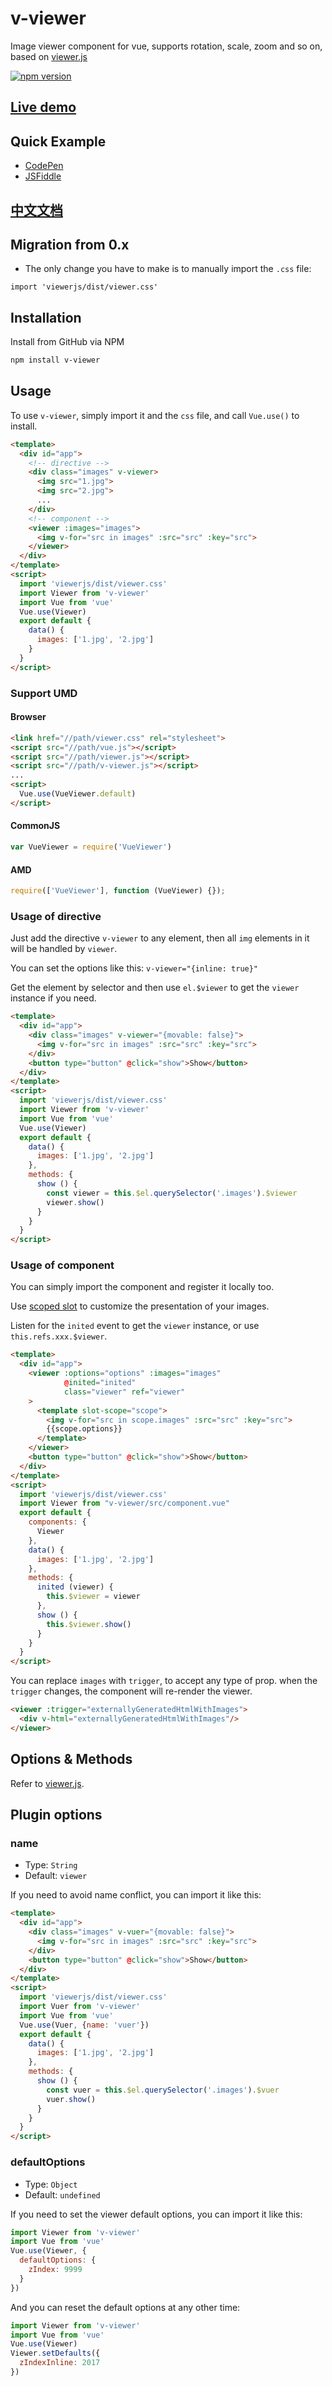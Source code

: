 # v-viewer
Image viewer component for vue, supports rotation, scale, zoom and so on, based on [viewer.js](https://github.com/fengyuanchen/viewerjs)

[![npm version](https://badge.fury.io/js/v-viewer.svg)](https://badge.fury.io/js/v-viewer)

## [Live demo](http://mirari.github.io/v-viewer/)

## Quick Example
- [CodePen](https://codepen.io/mirari/pen/PePrVq)
- [JSFiddle](https://jsfiddle.net/mirari/n1L0gxtv/)

## [中文文档](http://mirari.cc/2017/08/27/Vue%E5%9B%BE%E7%89%87%E6%B5%8F%E8%A7%88%E7%BB%84%E4%BB%B6v-viewer%EF%BC%8C%E6%94%AF%E6%8C%81%E6%97%8B%E8%BD%AC%E3%80%81%E7%BC%A9%E6%94%BE%E3%80%81%E7%BF%BB%E8%BD%AC%E7%AD%89%E6%93%8D%E4%BD%9C/)

## Migration from 0.x
- The only change you have to make is to manually import the `.css` file:
```
import 'viewerjs/dist/viewer.css'
```

## Installation 
Install from GitHub via NPM
```bash
npm install v-viewer
```

## Usage

To use `v-viewer`, simply import it and the `css` file, and call `Vue.use()` to install.

```html
<template>
  <div id="app">
    <!-- directive -->
    <div class="images" v-viewer>
      <img src="1.jpg">
      <img src="2.jpg">
      ...
    </div>
    <!-- component -->
    <viewer :images="images">
      <img v-for="src in images" :src="src" :key="src">
    </viewer>
  </div>
</template>
<script>
  import 'viewerjs/dist/viewer.css'
  import Viewer from 'v-viewer'
  import Vue from 'vue'
  Vue.use(Viewer)
  export default {
    data() {
      images: ['1.jpg', '2.jpg']
    }
  }
</script>
```


### Support UMD

#### Browser
```html
<link href="//path/viewer.css" rel="stylesheet">
<script src="//path/vue.js"></script>
<script src="//path/viewer.js"></script>
<script src="//path/v-viewer.js"></script>
...
<script>
  Vue.use(VueViewer.default)
</script>
```

#### CommonJS
```javascript
var VueViewer = require('VueViewer')
```

#### AMD
```javascript
require(['VueViewer'], function (VueViewer) {});
```

### Usage of directive
Just add the directive `v-viewer` to any element, then all `img` elements in it will be handled by `viewer`.

You can set the options like this: `v-viewer="{inline: true}"`

Get the element by selector and then use `el.$viewer` to get the `viewer` instance if you need.

```html
<template>
  <div id="app">
    <div class="images" v-viewer="{movable: false}">
      <img v-for="src in images" :src="src" :key="src">
    </div>
    <button type="button" @click="show">Show</button>
  </div>
</template>
<script>
  import 'viewerjs/dist/viewer.css'
  import Viewer from 'v-viewer'
  import Vue from 'vue'
  Vue.use(Viewer)
  export default {
    data() {
      images: ['1.jpg', '2.jpg']
    },
    methods: {
      show () {
        const viewer = this.$el.querySelector('.images').$viewer
        viewer.show()
      }
    }
  }
</script>
```

### Usage of component
You can simply import the component and register it locally too.

Use [scoped slot](https://vuejs.org/v2/guide/components.html#Scoped-Slots) to customize the presentation of your images.

Listen for the `inited` event to get the `viewer` instance, or use `this.refs.xxx.$viewer`.

```html
<template>
  <div id="app">
    <viewer :options="options" :images="images"
            @inited="inited"
            class="viewer" ref="viewer"
    >
      <template slot-scope="scope">
        <img v-for="src in scope.images" :src="src" :key="src">
        {{scope.options}}
      </template>
    </viewer>
    <button type="button" @click="show">Show</button>
  </div>
</template>
<script>
  import 'viewerjs/dist/viewer.css'
  import Viewer from "v-viewer/src/component.vue"
  export default {
    components: {
      Viewer
    },
    data() {
      images: ['1.jpg', '2.jpg']
    },
    methods: {
      inited (viewer) {
        this.$viewer = viewer
      },
      show () {
        this.$viewer.show()
      }
    }
  }
</script>
```

You can replace `images` with `trigger`, to accept any type of prop.
when the `trigger` changes, the component will re-render the viewer.
```html
<viewer :trigger="externallyGeneratedHtmlWithImages">
  <div v-html="externallyGeneratedHtmlWithImages"/>
</viewer>
```

## Options & Methods 

Refer to [viewer.js](https://github.com/fengyuanchen/viewerjs).

## Plugin options
### name

- Type: `String`
- Default: `viewer`

If you need to avoid name conflict, you can import it like this:

```html
<template>
  <div id="app">
    <div class="images" v-vuer="{movable: false}">
      <img v-for="src in images" :src="src" :key="src">
    </div>
    <button type="button" @click="show">Show</button>
  </div>
</template>
<script>
  import 'viewerjs/dist/viewer.css'
  import Vuer from 'v-viewer'
  import Vue from 'vue'
  Vue.use(Vuer, {name: 'vuer'})
  export default {
    data() {
      images: ['1.jpg', '2.jpg']
    },
    methods: {
      show () {
        const vuer = this.$el.querySelector('.images').$vuer
        vuer.show()
      }
    }
  }
</script>
```

### defaultOptions

- Type: `Object`
- Default: `undefined`

If you need to set the viewer default options, you can import it like this:
```javascript
import Viewer from 'v-viewer'
import Vue from 'vue'
Vue.use(Viewer, {
  defaultOptions: {
    zIndex: 9999
  }
})
```

And you can reset the default options at any other time:
```javascript
import Viewer from 'v-viewer'
import Vue from 'vue'
Vue.use(Viewer)
Viewer.setDefaults({
  zIndexInline: 2017
})
```
